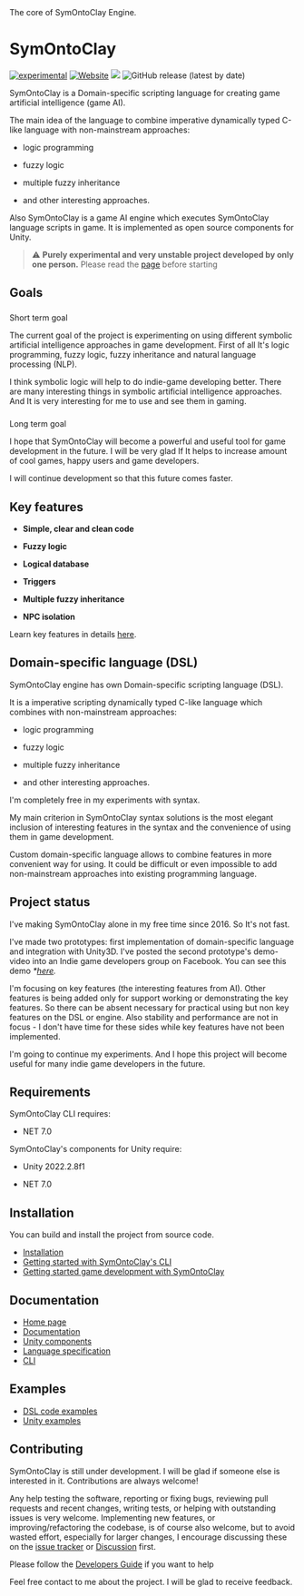 <div>The core of SymOntoClay Engine.</div>

# SymOntoClay
[![experimental](https://img.shields.io/badge/stability-experimental-orange.svg?style=flat)](https://github.com/Symontoclay/SymOntoClay)
[![Website](https://img.shields.io/badge/documentation-online-brightgreen)](https://symontoclay.github.io/docs/index.html)
[![](https://img.shields.io/badge/api-reference-blue.svg)](https://symontoclay.github.io/docs/engine_api/index.html)
![GitHub release (latest by date)](https://img.shields.io/github/v/release/Symontoclay/SymOntoClay)

 SymOntoClay is a Domain-specific scripting language for creating game artificial intelligence (game AI). 

 The main idea of the language to combine imperative dynamically typed C-like language with non-mainstream approaches: 

*   logic programming

*   fuzzy logic

*   multiple fuzzy inheritance

*   and other interesting approaches.

 Also SymOntoClay is a game AI engine which executes SymOntoClay language scripts in game. It is implemented as open source components for Unity. 

> :warning: **Purely experimental and very unstable project developed by only one person.** Please read the [page](https://symontoclay.github.io/you-need-to-know.html) before starting

## Goals

### 
Short term goal

 The current goal of the project is experimenting on using different symbolic artificial intelligence approaches in game development. First of all It's logic programming, fuzzy logic, fuzzy inheritance and natural language processing (NLP). 

 I think symbolic logic will help to do indie-game developing better. There are many interesting things in symbolic artificial intelligence approaches. And It is very interesting for me to use and see them in gaming. 

### 
Long term goal

 I hope that SymOntoClay will become a powerful and useful tool for game development in the future. I will be very glad If It helps to increase amount of cool games, happy users and game developers. 

 I will continue development so that this future comes faster. 

## Key features

*   **Simple, clear and clean code**

*   **Fuzzy logic**

*   **Logical database**

*   **Triggers**

*   **Multiple fuzzy inheritance**

*   **NPC isolation**

 Learn key features in details [here](https://symontoclay.github.io/docs/key-features.html). 

## Domain-specific language (DSL)

 SymOntoClay engine has own Domain-specific scripting language (DSL). 

 It is a imperative scripting dynamically typed C-like language which combines with non-mainstream approaches: 

*   logic programming

*   fuzzy logic

*   multiple fuzzy inheritance

*   and other interesting approaches.

 I'm completely free in my experiments with syntax. 

 My main criterion in SymOntoClay syntax solutions is the most elegant inclusion of interesting features in the syntax and the convenience of using them in game development. 

 Custom domain-specific language allows to combine features in more convenient way for using. It could be difficult or even impossible to add non-mainstream approaches into existing programming language. 

## Project status

 I've making SymOntoClay alone in my free time since 2016. So It's not fast. 

 I've made two prototypes: first implementation of domain-specific language and integration with Unity3D. I've posted the second prototype's demo-video into an Indie game developers group on Facebook. You can see this demo <i class="fab fa-facebook" title="Facebook">*[here](https://www.facebook.com/groups/IndieGameDevs/permalink/10155707420791573/). </i>

 I'm focusing on key features (the interesting features from AI). Other features is being added only for support working or demonstrating the key features. So there can be absent necessary for practical using but non key features on the DSL or engine. Also stability and performance are not in focus - I don't have time for these sides while key features have not been implemented. 

 I'm going to continue my experiments. And I hope this project will become useful for many indie game developers in the future. 

## Requirements

 SymOntoClay CLI requires: 

*   NET 7.0

 SymOntoClay's components for Unity require: 

*   Unity 2022.2.8f1

*   NET 7.0

## Installation
You can build and install the project from source code.

* [Installation](https://symontoclay.github.io/docs/install.html)
* [Getting started with SymOntoClay's CLI](https://symontoclay.github.io/docs/getting-started-cli.html)
* [Getting started game development with SymOntoClay](https://symontoclay.github.io/docs/getting-started-unity.html)

## Documentation
* [Home page](https://symontoclay.github.io/)
* [Documentation](https://symontoclay.github.io/docs/index.html)
* [Unity components](https://symontoclay.github.io/docs/unity_components.html)
* [Language specification](https://symontoclay.github.io/docs/spec.html)
* [CLI](https://symontoclay.github.io/docs/cli.html)

## Examples
* [DSL code examples](https://symontoclay.github.io/docs/lng_examples/index.html)
* [Unity examples](https://symontoclay.github.io/docs/unity-examples.html)

## Contributing

 SymOntoClay is still under development. I will be glad if someone else is interested in it. Contributions are always welcome! 

 Any help testing the software, reporting or fixing bugs, reviewing pull requests and recent changes, writing tests, or helping with outstanding issues is very welcome. Implementing new features, or improving/refactoring the codebase, is of course also welcome, but to avoid wasted effort, especially for larger changes, I encourage discussing these on the [issue tracker](https://github.com/Symontoclay/SymOntoClay/issues) or [Discussion](https://github.com/Symontoclay/SymOntoClay/discussions) first. 

 Please follow the [Developers Guide](https://symontoclay.github.io/dev/contributing.html) if you want to help 

 Feel free contact to me about the project. I will be glad to receive feedback.